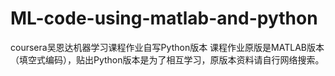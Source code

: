 # ML-code-using-matlab-and-python
coursera吴恩达机器学习课程作业自写Python版本
课程作业原版是MATLAB版本（填空式编码），贴出Python版本是为了相互学习，原版本资料请自行网络搜索。
